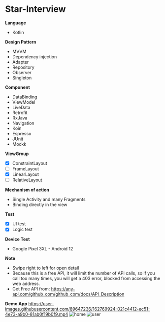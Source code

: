 # Star-Interview

**Language**
- Kotlin

**Design Pattern**
- MVVM
- Dependency injection
- Adapter
- Repository
- Observer
- Singleton

**Component**
- DataBinding
- ViewModel
- LiveData
- Retrofit
- RxJava
- Navigation
- Koin
- Espresso
- JUnit
- Mockk

**ViewGroup**

- [x] ConstraintLayout
- [ ] FrameLayout
- [x] LinearLayout
- [ ] RelativeLayout

**Mechanism of action**
- Single Activity and many Fragments
- Binding directly in the view

**Test**
- [x] UI test
- [x] Logic test

**Device Test**
- Google Pixel 3XL - Android 12

**Note**
- Swipe right to left for open detail
- Because this is a free API, it will limit the number of API calls, 
so if you call too many times, you will get a 403 error, blocked from accessing the web address.
- Get Free API from: https://any-api.com/github_com/github_com/docs/API_Description

**Demo App**
https://user-images.githubusercontent.com/89647236/162769924-021c4412-ec51-4e73-a9b0-81ab0f19b0f9.mp4
![home](https://user-images.githubusercontent.com/89647236/162770542-6f08baa3-d553-4aed-9690-ef4c2b1c4f2f.png)
![user](https://user-images.githubusercontent.com/89647236/162770578-348b3ca5-5784-4194-a223-c448d663e105.png)
